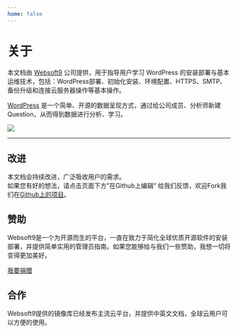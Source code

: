 ```yaml
---
home: false
---
```


# 关于

本文档由 [Websoft9](https://www.websoft9.com/) 公司提供，用于指导用户学习 WordPress 的安装部署与基本运维技术，包括：WordPress部署、初始化安装、环境配置、HTTPS、SMTP、备份升级和连接云服务器操作等基本操作。

[WordPress](https://www.metabase.com/) 是一个简单、开源的数据呈现方式，通过给公司成员、分析师新建Question，从而得到数据进行分析、学习。

![](https://libs.websoft9.com/Websoft9/DocsPicture/en/metabase/metabase-product-screenshot.png)

---

## 改进

本文档会持续改进，广泛吸收用户的需求。  
如果您有好的想法，请点击页面下方”在Github上编辑“ 给我们反馈，欢迎Fork我们在[Github上的项目](https://github.com/Websoft9/ansible-metabase)。

## 赞助

Websoft9是一个为开源而生的平台，一直在致力于简化全球优质开源软件的安装部署，并提供简单实用的管理员指南。如果您能够给与我们一些赞助，我想一切将变得更加美好。  

[我要捐赠](https://www.websoft9.com/aboutus/donate)

## 合作

Websoft9提供的镜像库已经发布主流云平台，并提供中英文文档，全球云用户可以方便的使用。  